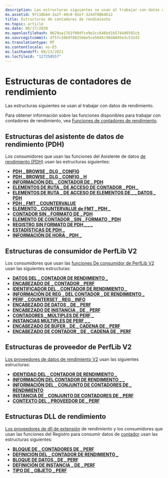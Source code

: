 ```yaml
---
description: Las estructuras siguientes se usan al trabajar con datos de rendimiento.
ms.assetid: 97118b64-3a2f-49c0-92e7-324df08bdb12
title: Estructuras de contadores de rendimiento
ms.topic: article
ms.date: 08/17/2020
ms.openlocfilehash: 0629aa1763f08dfce9e2cc646bd1b5744d6591cb
ms.sourcegitcommit: d75fc10b9f0825bbe5ce5045c90d4045e3c53243
ms.translationtype: MT
ms.contentlocale: es-ES
ms.lasthandoff: 09/13/2021
ms.locfileid: "127250557"
---
```

# <a name="performance-counters-structures"></a>Estructuras de contadores de rendimiento

Las estructuras siguientes se usan al trabajar con datos de rendimiento.

Para obtener información sobre las funciones disponibles para trabajar con contadores de rendimiento, vea [Funciones de contadores de rendimiento](performance-counters-functions.md).

## <a name="performance-data-helper-pdh-structures"></a>Estructuras del asistente de datos de rendimiento (PDH)

Los consumidores que usan las funciones del Asistente de datos [de rendimiento (PDH)](using-the-pdh-functions-to-consume-counter-data.md) usan las estructuras siguientes:

- [**PDH \_ BROWSE \_ DLG \_ CONFIG**](/windows/win32/api/pdh/ns-pdh-pdh_browse_dlg_config_a)
- [**PDH \_ BROWSE \_ DLG \_ CONFIG \_ H**](/windows/win32/api/pdh/ns-pdh-pdh_browse_dlg_config_ha)
- [**INFORMACIÓN DEL \_ CONTADOR DE \_ PDH**](/windows/desktop/api/Pdh/ns-pdh-pdh_counter_info_a)
- [**ELEMENTOS DE RUTA \_ DE ACCESO DE CONTADOR \_ PDH \_**](/windows/desktop/api/Pdh/ns-pdh-pdh_counter_path_elements_a)
- [**ELEMENTOS DE RUTA \_ DE ACCESO DE ELEMENTOS DE \_ \_ DATOS \_ PDH**](/windows/desktop/api/Pdh/ns-pdh-pdh_data_item_path_elements_a)
- [**PDH \_ FMT \_ COUNTERVALUE**](/windows/desktop/api/Pdh/ns-pdh-pdh_fmt_countervalue)
- [**ELEMENTO \_ COUNTERVALUE de FMT \_ PDH \_**](/windows/desktop/api/Pdh/ns-pdh-pdh_fmt_countervalue_item_a)
- [**CONTADOR SIN \_ FORMATO DE \_ PDH**](/windows/desktop/api/Pdh/ns-pdh-pdh_raw_counter)
- [**ELEMENTO DE CONTADOR \_ SIN \_ FORMATO \_ PDH**](/windows/desktop/api/Pdh/ns-pdh-pdh_raw_counter_item_a)
- [**REGISTRO SIN FORMATO DE PDH \_ \_ \_**](/windows/desktop/api/Pdh/ns-pdh-pdh_raw_log_record)
- [**ESTADÍSTICAS DE PDH \_**](/windows/desktop/api/Pdh/ns-pdh-pdh_statistics)
- [**INFORMACIÓN DE HORA \_ PDH \_**](/windows/desktop/api/Pdh/ns-pdh-pdh_time_info)

## <a name="perflib-v2-consumer-structures"></a>Estructuras de consumidor de PerfLib V2

Los consumidores que usan las [funciones De consumidor de PerfLib V2](using-the-perflib-functions-to-consume-counter-data.md) usan las siguientes estructuras:

- [**DATOS DEL \_ CONTADOR DE RENDIMIENTO \_**](/windows/desktop/api/Perflib/ns-perflib-perf_counter_data)
- [**ENCABEZADO DE \_ CONTADOR \_ PERF**](/windows/desktop/api/Perflib/ns-perflib-perf_counter_header)
- [**IDENTIFICADOR DEL \_ CONTADOR DE RENDIMIENTO \_**](/windows/desktop/api/Perflib/ns-perflib-perf_counter_identifier)
- [**INFORMACIÓN DE REG \_ DEL CONTADOR \_ DE RENDIMIENTO \_**](/windows/desktop/api/Perflib/ns-perflib-perf_counter_reg_info)
- [**PERF \_ COUNTERSET \_ REG \_ INFO**](/windows/desktop/api/Perflib/ns-perflib-perf_counterset_reg_info)
- [**ENCABEZADO DE DATOS \_ DE \_ PERF**](/windows/desktop/api/Perflib/ns-perflib-perf_data_header)
- [**ENCABEZADO DE INSTANCIA \_ DE \_ PERF**](/windows/desktop/api/Perflib/ns-perflib-perf_instance_header)
- [**CONTADORES \_ MÚLTIPLES DE PERF \_**](/windows/desktop/api/Perflib/ns-perflib-perf_multi_counters)
- [**INSTANCIAS MÚLTIPLES DE PERF \_ \_**](/windows/desktop/api/Perflib/ns-perflib-perf_multi_instances)
- [**ENCABEZADO DE BÚFER \_ DE \_ CADENA DE \_ PERF**](/windows/win32/api/perflib/ns-perflib-perf_string_buffer_header)
- [**ENCABEZADO DE CONTADOR \_ DE \_ CADENA DE \_ PERF**](/windows/win32/api/perflib/ns-perflib-perf_string_counter_header)

## <a name="perflib-v2-provider-structures"></a>Estructuras de proveedor de PerfLib V2

[Los proveedores de datos de rendimiento V2](providing-counter-data-using-version-2-0.md) usan las siguientes estructuras:

- [**IDENTIDAD DEL \_ CONTADOR DE RENDIMIENTO \_**](/windows/desktop/api/Perflib/ns-perflib-perf_counter_identity)
- [**INFORMACIÓN DEL CONTADOR DE RENDIMIENTO \_ \_**](/windows/desktop/api/Perflib/ns-perflib-perf_counter_info)
- [**INFORMACIÓN DEL \_ CONJUNTO DE CONTADORES DE \_ RENDIMIENTO**](/windows/desktop/api/Perflib/ns-perflib-perf_counterset_info)
- [**INSTANCIA DE \_ CONJUNTO DE CONTADORES DE \_ PERF**](/windows/desktop/api/Perflib/ns-perflib-perf_counterset_instance)
- [**CONTEXTO DEL \_ PROVEEDOR DE \_ PERF**](/windows/win32/api/perflib/ns-perflib-perf_provider_context)

## <a name="performance-dll-structures"></a>Estructuras DLL de rendimiento

[Los proveedores de dll de extensión](providing-counter-data-using-a-performance-dll.md) de rendimiento y los consumidores que usan las funciones del Registro para consumir datos de [contador](using-the-registry-functions-to-consume-counter-data.md) usan las estructuras siguientes:

- [**BLOQUE DE \_ CONTADORES DE \_ PERF**](/windows/desktop/api/Winperf/ns-winperf-perf_counter_block)
- [**DEFINICIÓN DEL \_ CONTADOR DE RENDIMIENTO \_**](/windows/desktop/api/Winperf/ns-winperf-perf_counter_definition)
- [**BLOQUE DE DATOS \_ DE \_ PERF**](/windows/desktop/api/Winperf/ns-winperf-perf_data_block)
- [**DEFINICIÓN DE INSTANCIA \_ DE \_ PERF**](/windows/desktop/api/Winperf/ns-winperf-perf_instance_definition)
- [**TIPO DE \_ OBJETO \_ PERF**](/windows/desktop/api/Winperf/ns-winperf-perf_object_type)
